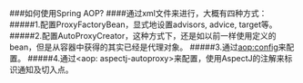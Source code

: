 ###如何使用Spring AOP?
####通过xml文件来进行，大概有四种方式：
#####1.配置ProxyFactoryBean，显式地设置advisors, advice, target等。 
#####2.配置AutoProxyCreator，这种方式下，还是如以前一样使用定义的bean，但是从容器中获得的其实已经是代理对象。 
#####3.通过<aop:config>来配置。 
#####4.通过<aop: aspectj-autoproxy>来配置，使用AspectJ的注解来标识通知及切入点。 